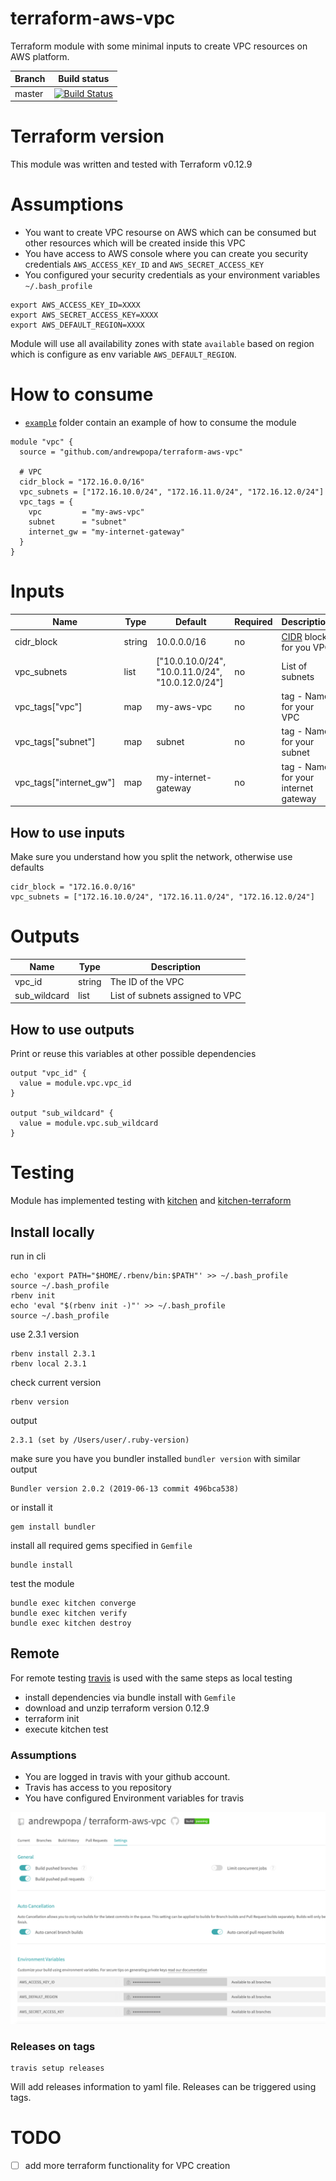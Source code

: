 # terraform-aws-vpc
Terraform module with some minimal inputs to create VPC resources on AWS platform. 

| **Branch**  | **Build status** |
| ------------- | ------------- |
| master  | [![Build Status](https://travis-ci.org/andrewpopa/terraform-aws-vpc.svg?branch=master)](https://travis-ci.org/andrewpopa/terraform-aws-vpc)  |

# Terraform version
This module was written and tested with Terraform v0.12.9 

# Assumptions
- You want to create VPC resourse on AWS which can be consumed but other resources which will be created inside this VPC
- You have access to AWS console where you can create you security credentials `AWS_ACCESS_KEY_ID` and `AWS_SECRET_ACCESS_KEY`
- You configured your security credentials as your environment variables `~/.bash_profile` 

```
export AWS_ACCESS_KEY_ID=XXXX
export AWS_SECRET_ACCESS_KEY=XXXX
export AWS_DEFAULT_REGION=XXXX
```

Module will use all availability zones with state `available` based on region which is configure as env variable `AWS_DEFAULT_REGION`.

# How to consume
- [`example`](https://github.com/andrewpopa/terraform-aws-vpc/tree/master/example) folder contain an example of how to consume the module


```
module "vpc" {
  source = "github.com/andrewpopa/terraform-aws-vpc"

  # VPC
  cidr_block = "172.16.0.0/16"
  vpc_subnets = ["172.16.10.0/24", "172.16.11.0/24", "172.16.12.0/24"]
  vpc_tags = {
    vpc         = "my-aws-vpc"
    subnet      = "subnet"
    internet_gw = "my-internet-gateway"
  }
}
```
# Inputs
| **Name**  | **Type** | **Default** | **Required** | **Description** |
| ------------- | ------------- | ------------- | ------------- | ------------- |
| cidr_block | string | 10.0.0.0/16 | no | [CIDR](https://en.wikipedia.org/wiki/Classless_Inter-Domain_Routing) block for you VPC |
| vpc_subnets | list | ["10.0.10.0/24", "10.0.11.0/24", "10.0.12.0/24"] | no | List of subnets |
| vpc_tags["vpc"] | map | my-aws-vpc | no | tag - Name for your VPC |
| vpc_tags["subnet"] | map | subnet | no | tag - Name for your subnet |
| vpc_tags["internet_gw"] | map | my-internet-gateway | no | tag - Name for your internet gateway |

## How to use inputs
Make sure you understand how you split the network, otherwise use defaults
```
cidr_block = "172.16.0.0/16"
vpc_subnets = ["172.16.10.0/24", "172.16.11.0/24", "172.16.12.0/24"]
```

# Outputs
| **Name**  | **Type** | **Description** |
| ------------- | ------------- | ------------- |
| vpc_id | string | The ID of the VPC |
| sub_wildcard | list | List of subnets assigned to VPC |

## How to use outputs
Print or reuse this variables at other possible dependencies
```
output "vpc_id" {
  value = module.vpc.vpc_id
}

output "sub_wildcard" {
  value = module.vpc.sub_wildcard
}
```

# Testing
Module has implemented testing with [kitchen](https://kitchen.ci/) and [kitchen-terraform](https://newcontext-oss.github.io/kitchen-terraform/)

## Install locally

run in cli
```
echo 'export PATH="$HOME/.rbenv/bin:$PATH"' >> ~/.bash_profile
source ~/.bash_profile
rbenv init
echo 'eval "$(rbenv init -)"' >> ~/.bash_profile
source ~/.bash_profile
```

use 2.3.1 version 

```
rbenv install 2.3.1
rbenv local 2.3.1
```

check current version
```
rbenv version
```

output
```
2.3.1 (set by /Users/user/.ruby-version)
```

make sure you have you bundler installed `bundler version` with similar output

```
Bundler version 2.0.2 (2019-06-13 commit 496bca538)
```

or install it 

```
gem install bundler
```

install all required gems specified in `Gemfile`

```
bundle install
```

test the module

```
bundle exec kitchen converge
bundle exec kitchen verify
bundle exec kitchen destroy
```

## Remote
For remote testing [travis](https://travis-ci.org) is used with the same steps as local testing

- install dependencies via bundle install with `Gemfile`
- download and unzip terraform version 0.12.9
- terraform init
- execute kitchen test

### Assumptions
- You are logged in travis with your github account.
- Travis has access to you repository
- You have configured Environment variables for travis

![alt text](img/travis.png "Travis config")

### Releases on tags
```
travis setup releases
```

Will add releases information to yaml file. Releases can be triggered using tags.

# TODO
- [ ] add more terraform functionality for VPC creation
